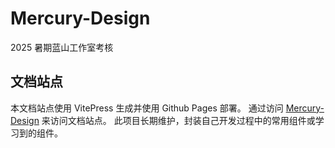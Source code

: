 # Mercury-Design

2025 暑期蓝山工作室考核

## 文档站点

本文档站点使用 VitePress 生成并使用 Github Pages 部署。
通过访问 [Mercury-Design](https://hasonocell.github.io/Mercury-Design/) 来访问文档站点。
此项目长期维护，封装自己开发过程中的常用组件或学习到的组件。